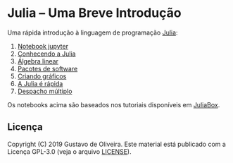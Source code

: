 # Julia – Uma Breve Introdução

Uma rápida introdução à linguagem de programação [Julia][2]:

1. [Notebook jupyter](01.notebook_jupyter.ipynb)
2. [Conhecendo a Julia](02.conhecendo_a_julia.ipynb)
3. [Álgebra linear](03.algebra_linear.ipynb)
4. [Pacotes de software](04.pacotes_de_software.ipynb)
5. [Criando gráficos](05.criando_graficos.ipynb)
6. [A Julia é rápida](06.a_julia_é_rápida.ipynb)
7. [Despacho múltiplo](07.despacho_múltiplo.ipynb)

Os notebooks acima são baseados nos tutoriais disponíveis em [JuliaBox][3].

## Licença

Copyright (C) 2019 Gustavo de Oliveira.
Este material está publicado com a Licença GPL-3.0 (veja o arquivo [LICENSE][1]).

[3]: https://julialang.org
[2]: https://juliabox.com
[1]: LICENSE
